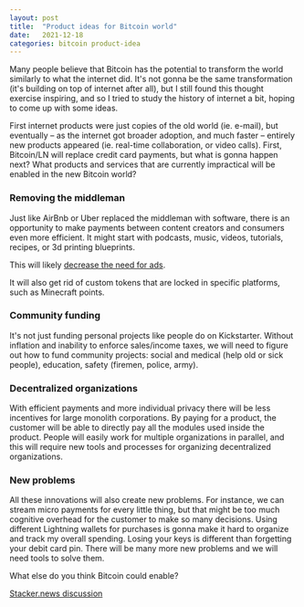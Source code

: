 ```yaml
---
layout: post
title:  "Product ideas for Bitcoin world"
date:   2021-12-18
categories: bitcoin product-idea
---
```


Many people believe that Bitcoin has the potential to transform the world similarly to what the internet did. It's not gonna be the same transformation (it's building on top of internet after all), but I still found this thought exercise inspiring, and so I tried to study the history of internet a bit, hoping to come up with some ideas.

First internet products were just copies of the old world (ie. e-mail), but eventually – as the internet got broader adoption, and much faster – entirely new products appeared (ie. real-time collaboration, or video calls). First, Bitcoin/LN will replace credit card payments, but what is gonna happen next? What products and services that are currently impractical will be enabled in the new Bitcoin world?

### Removing the middleman

Just like AirBnb or Uber replaced the middleman with software, there is an opportunity to make payments between content creators and consumers even more efficient. It might start with podcasts, music, videos, tutorials, recipes, or 3d printing blueprints.

This will likely [decrease the need for ads][post-ads].

It will also get rid of custom tokens that are locked in specific platforms, such as Minecraft points.

### Community funding

It's not just funding personal projects like people do on Kickstarter. Without inflation and inability to enforce sales/income taxes, we will need to figure out how to fund community projects: social and medical (help old or sick people), education, safety (firemen, police, army).

### Decentralized organizations

With efficient payments and more individual privacy there will be less incentives for large monolith corporations. By paying for a product, the customer will be able to directly pay all the modules used inside the product. People will easily work for multiple organizations in parallel, and this will require new tools and processes for organizing decentralized organizations.

### New problems

All these innovations will also create new problems. For instance, we can stream micro payments for every little thing, but that might be too much cognitive overhead for the customer to make so many decisions. Using different Lightning wallets for purchases is gonna make it hard to organize and track my overall spending. Losing your keys is different than forgetting your debit card pin. There will be many more new problems and we will need tools to solve them.

What else do you think Bitcoin could enable?

[Stacker.news discussion](https://stacker.news/items/6278)

[post-ads]: https://www.publish0x.com/crowphale/will-lightning-take-over-ads-xnxwzmx
